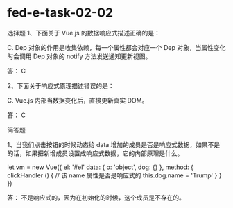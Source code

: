 # fed-e-task-02-02

选择题
1、下面关于 Vue.js 的数据响应式描述正确的是：

C. Dep 对象的作用是收集依赖，每一个属性都会对应一个 Dep 对象，当属性变化时会调用 Dep 对象的 notify 方法发送通知更新视图。

答： C

2、下面关于响应式原理描述错误的是：

C. Vue.js 内部当数据变化后，直接更新真实 DOM。

答： C

简答题

1、当我们点击按钮的时候动态给 data 增加的成员是否是响应式数据，如果不是的话，如果把新增成员设置成响应式数据，它的内部原理是什么。


let vm = new Vue({
  el: '#el'
  data: {
    o: 'object',
    dog: {}
  },
  method: {
    clickHandler () {
      // 该 name 属性是否是响应式的
      this.dog.name = 'Trump'
    }
  }
})


答：
不是响应式的，因为在初始化的时候，这个成员是不存在的。

